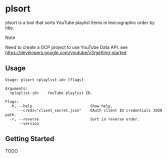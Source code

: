 # plsort

plsort is a tool that sorts YouTube playlist items in lexicographic order by title.

> [!note]
> Need to create a GCP project to use YouTube Data API.
> see https://developers.google.com/youtube/v3/getting-started

## Usage

```
Usage: plsort <playlist-id> [flags]

Arguments:
  <playlist-id>    YouTube playlist ID.

Flags:
  -h, --help                          Show help.
      --creds="client_secret.json"    OAuth client ID credentials JSON path.
  -r, --reverse                       Sort in reverse order.
      --version
```

## Getting Started

TODO
